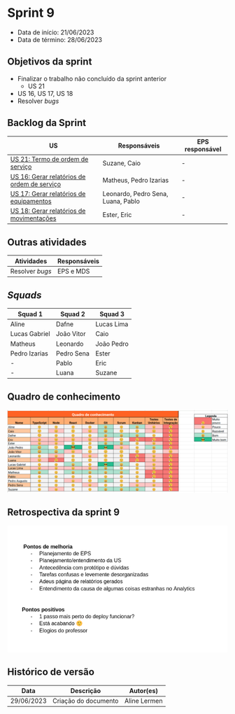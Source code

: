# Sprint 9

- Data de início: 21/06/2023
- Data de término: 28/06/2023

## Objetivos da sprint
* Finalizar o trabalho não concluído da sprint anterior
    - US 21
* US 16, US 17, US 18
* Resolver *bugs*

## Backlog da Sprint
|**US**|**Responsáveis**|**EPS responsável**|
|--------|-------------|-------------|
| [US 21: Termo de ordem de serviço](https://github.com/fga-eps-mds/2023-1-alectrion-doc/issues/133)             | Suzane, Caio | - |
| [US 16: Gerar relatórios de ordem de serviço](https://github.com/fga-eps-mds/2023-1-alectrion-doc/issues/61)   | Matheus, Pedro Izarias | - |
| [US 17: Gerar relatórios de equipamentos](https://github.com/fga-eps-mds/2023-1-Alectrion-DOC/issues/62)       | Leonardo, Pedro Sena, Luana, Pablo  | - |
| [US 18: Gerar relatórios de movimentações](https://github.com/fga-eps-mds/2023-1-Alectrion-DOC/issues/63)      | Ester, Eric  | - |


## Outras atividades
|**Atividades**|**Responsáveis**|
|--------|-------------|
Resolver *bugs* | EPS e MDS

## *Squads*
|**Squad 1**    |**Squad 2**     |**Squad 3**|
|---------------|----------------|--------------|
| Aline         | Dafne          | Lucas Lima
| Lucas Gabriel | João Vitor     | Caio
| Matheus       | Leonardo       | João Pedro
| Pedro Izarias | Pedro Sena     | Ester
|      -        | Pablo          | Eric
|      -        | Luana          | Suzane



## Quadro de conhecimento
<img src="../../assets/quadro-conhecimento/quadro-sprint9.png">

## Retrospectiva da sprint 9
<img src="../../assets/retrospectivas/retro-sprint9.png">

## Histórico de versão

|**Data**|**Descrição**|**Autor(es)**|
|--------|-------------|--------------|
| 29/06/2023 | Criação do documento | Aline Lermen |
